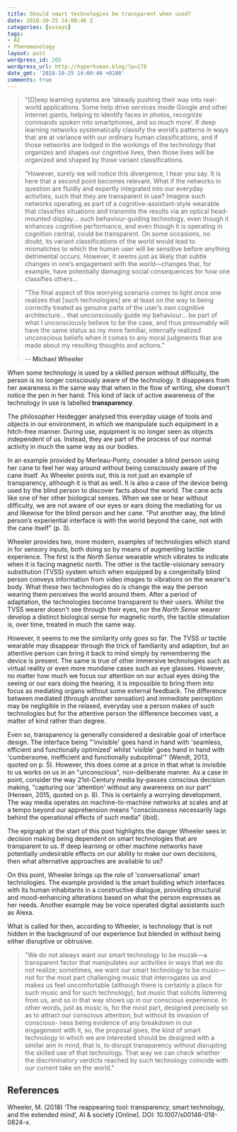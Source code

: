 ```yaml
---
title: Should smart technologies be transparent when used?
date: 2018-10-25 14:00:46 Z
categories: [essays]
tags:
- AI
- Phenomenology
layout: post
wordpress_id: 265
wordpress_url: http://hyperhuman.blog/?p=178
date_gmt: '2018-10-25 14:00:46 +0100'
comments: true
---
```


> "[D]eep learning systems are &lsquo;already pushing their way into real-world applications. Some help drive services inside Google and other Internet giants, helping to identify faces in photos, recognize commands spoken into smartphones, and so much more&rsquo;. If deep learning networks systematically classify the world&rsquo;s patterns in ways that are at variance with our ordinary human classifications, and if those networks are lodged in the workings of the technology that organizes and shapes our cognitive lives, then those lives will be organized and shaped by those variant classifications.

> "However, surely we will notice this divergence, I hear you say. It is here that a second point becomes relevant. What if the networks in question are fluidly and expertly integrated into our everyday activities, such that they are transparent in use? Imagine such networks operating as part of a cognitive-assistant-style wearable that classifies situations and transmits the results via an optical head-mounted display... such behaviour-guiding technology, even though it enhances cognitive performance, and even though it is operating in cognition central, could be transparent. On some occasions, no doubt, its variant classifications of the world would lead to mismatches to which the human user will be sensitive before anything detrimental occurs. However, it seems just as likely that subtle changes in one&rsquo;s engagement with the world&mdash;changes that, for example, have potentially damaging social consequences for how one classifies others...

> "The final aspect of this worrying scenario comes to light once one realizes that [such technologies] are at least on the way to being correctly treated as genuine parts of the user&rsquo;s own cognitive architecture... that unconsciously guide my behaviour... be part of what I unconsciously believe to be the case, and thus presumably will have the same status as my more familiar, internally realized unconscious beliefs when it comes to any moral judgments that are made about my resulting thoughts and actions."

> -- **Michael Wheeler**

When some technology is used by a skilled person without difficulty, the person is no longer consciously aware of the technology. It disappears from her awareness in the same way that when in the flow of writing, she doesn't notice the pen in her hand. This kind of lack of active awareness of the technology in use is labelled <strong>transparency</strong>.


The philosopher Heidegger analysed this everyday usage of tools and objects in our environment, in which we manipulate such equipment in a hitch-free manner. During use, equipment is no longer seen as objects independent of us. Instead, they are part of the process of our normal activity in much the same way as our bodies.


In an example provided by Merleau-Ponty, consider a blind person using her cane to feel her way around without being consciously aware of the cane itself. As Wheeler points out, this is not just an example of transparency, although it is that as well. It is also a case of the device being used by the blind person to discover facts about the world. The cane acts like one of her other biological senses. When we see or hear without difficulty, we are not aware of our eyes or ears doing the mediating for us and likewise for the blind person and her cane. "Put another way, the blind person&rsquo;s experiential interface is with the world beyond the cane, not with the cane itself" (p. 3).


Wheeler provides two, more modern, examples of technologies which stand in for sensory inputs, both doing so by means of augmenting tactile experience. The first is the <i>North Sense</i> wearable which vibrates to indicate when it is facing magnetic north. The other is the tactile-visionary sensory substitution (TVSS) system which when equipped by a congenitally blind person conveys information from video images to vibrations on the wearer's body. What these two technologies do is change the way the person wearing them perceives the world around them. After a period of adaptation, the technologies become transparent to their users. Whilst the TVSS wearer doesn't see through their eyes, nor the <i>North Sense</i> wearer develop a distinct biological sense for magnetic north, the tactile stimulation is, over time, treated in much the same way.


However, it seems to me the similarity only goes so far. The TVSS or tactile wearable may disappear through the trick of familiarity and adaption, but an attentive person can bring it back to mind simply by remembering the device is present. The same is true of other immersive technologies such as virtual reality or even more mundane cases such as eye glasses. However, no matter how much we focus our attention on our actual eyes doing the seeing or our ears doing the hearing, it is impossible to bring them into focus as mediating organs without some external feedback. The difference between mediated (through another sensation) and immediate perception may be negligible in the relaxed, everyday use a person makes of such technologies but for the attentive person the difference becomes vast, a matter of kind rather than degree.


Even so, transparency is generally considered a desirable goal of interface design. The interface being "'invisible' goes hand in hand with 'seamless, efficient and functionally optimized' whilst 'visible' goes hand in hand with 'cumbersome, inefficient and functionally suboptimal'" (Wendt, 2013, quoted on p. 5). However, this does come at a price in that what is invisible to us works on us in an "unconscious", non-deliberate manner. As a case in point, consider the way 21st-Century media by-passes conscious decision making, "capturing our 'attention' without any awareness on our part" (Hensen, 2015, quoted on p. 8). This is certainly a worrying development. The way media operates on machine-to-machine networks at scales and at a tempo beyond our apprehension means "consciousness necessarily lags behind the operational effects of such media" (ibid).


The epigraph at the start of this post highlights the danger Wheeler sees in decision making being dependent on smart technologies that are transparent to us. If deep learning or other machine networks have potentially undesirable effects on our ability to make our own decisions, then what alternative approaches are available to us?


On this point, Wheeler brings up the role of 'conversational' smart technologies. The example provided is the smart building which interfaces with its human inhabitants in a constructive dialogue, providing structural and mood-enhancing alterations based on what the person expresses as her needs. Another example may be voice operated digital assistants such as Alexa.


What is called for then, according to Wheeler, is technology that is not hidden in the background of our experience but blended in without being either disruptive or obtrusive.


> "We do not always want our smart technology to be muzak&mdash;a transparent factor that manipulates our activities in ways that we do not realize; sometimes, we want our smart technology to be music&mdash;not for the most part challenging music that interrogates us and makes us feel uncomfortable (although there is certainly a place for such music and for such technology), but music that solicits listening from us, and so in that way shows up in our conscious experience. In other words, just as music is, for the most part, designed precisely so as to attract our conscious attention, but without its invasion of conscious- ness being evidence of any breakdown in our engagement with it, so, the proposal goes, the kind of smart technology in which we are interested should be designed with a similar aim in mind, that is, to disrupt transparency without disrupting the skilled use of that technology. That way we can check whether the discriminatory verdicts reached by such technology coincide with our current take on the world."


## References

Wheeler, M. (2018) &lsquo;The reappearing tool: transparency, smart technology, and the extended mind&rsquo;, AI &amp; society [Online]. DOI: 10.1007/s00146-018-0824-x.